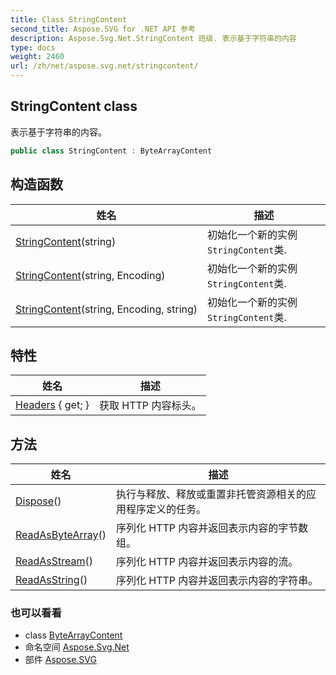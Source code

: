 ```yaml
---
title: Class StringContent
second_title: Aspose.SVG for .NET API 参考
description: Aspose.Svg.Net.StringContent 班级. 表示基于字符串的内容
type: docs
weight: 2460
url: /zh/net/aspose.svg.net/stringcontent/
---
```

## StringContent class

表示基于字符串的内容。

```csharp
public class StringContent : ByteArrayContent
```

## 构造函数

| 姓名 | 描述 |
| --- | --- |
| [StringContent](stringcontent/#constructor)(string) | 初始化一个新的实例`StringContent`类. |
| [StringContent](stringcontent/#constructor_1)(string, Encoding) | 初始化一个新的实例`StringContent`类. |
| [StringContent](stringcontent/#constructor_2)(string, Encoding, string) | 初始化一个新的实例`StringContent`类. |

## 特性

| 姓名 | 描述 |
| --- | --- |
| [Headers](../../aspose.svg.net/content/headers/) { get; } | 获取 HTTP 内容标头。 |

## 方法

| 姓名 | 描述 |
| --- | --- |
| [Dispose](../../aspose.svg.net/content/dispose/)() | 执行与释放、释放或重置非托管资源相关的应用程序定义的任务。 |
| [ReadAsByteArray](../../aspose.svg.net/content/readasbytearray/)() | 序列化 HTTP 内容并返回表示内容的字节数组。 |
| [ReadAsStream](../../aspose.svg.net/content/readasstream/)() | 序列化 HTTP 内容并返回表示内容的流。 |
| [ReadAsString](../../aspose.svg.net/content/readasstring/)() | 序列化 HTTP 内容并返回表示内容的字符串。 |

### 也可以看看

* class [ByteArrayContent](../bytearraycontent/)
* 命名空间 [Aspose.Svg.Net](../../aspose.svg.net/)
* 部件 [Aspose.SVG](../../)


